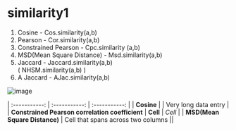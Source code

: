 # similarity1

1. Cosine - Cos.similarity(a,b) </br>
2. Pearson - Cor.similarity(a,b) </br>
3. Constrained Pearson - Cpc.similarity (a,b) </br>
4. MSD(Mean Square Distance) - Msd.similarity(a,b) </br>
5. Jaccard - Jaccard.similarity(a,b) </br>
( NHSM.similarity(a,b) ) </br>
6. A Jaccard - AJac.similarity(a,b) </br>


![image](https://user-images.githubusercontent.com/31869418/73637156-f363a580-46aa-11ea-85b2-2edf314bb877.png)


| :-----------: | :-----------: | :-----------: |
| **Cosine**     |           | Very long data entry |
| **Constrained Pearson correlation coefficient**  | **Cell**      | *Cell*               |
| **MSD(Mean Square Distance)** | Cell that spans across two columns  ||
